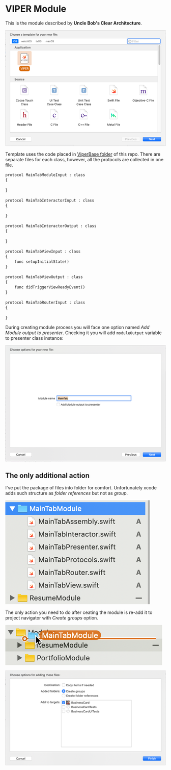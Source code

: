# VIPER Module

This is the module described by **Uncle Bob's Clear Architecture**.

![alt text](Files/Create-Module.png)

Template uses the code placed in [ViperBase folder](../../ViperBase/) of this repo.
There are separate files for each class, however, all the protocols are collected in one file.

```
protocol MainTabModuleInput : class
{
	
}

protocol MainTabInteractorInput : class
{
	
}

protocol MainTabInteractorOutput : class
{
	
}

protocol MainTabViewInput : class
{
	func setupInitialState()
}

protocol MainTabViewOutput : class
{
	func didTriggerViewReadyEvent()
}

protocol MainTabRouterInput : class
{
	
}
```
During creating module process you will face one option named *Add Module output to presenter*. Checking it you will add `moduleOutput` variable to presenter class instance:

![alt text](Files/Output-option.png)

## The only additional action

I've put the package of files into folder for comfort. Unfortunately xcode adds such structure as *folder references* but not as *group*.

![alt text](Files/Folder-in-Navigator.png)

The only action you need to do after ceating the module is re-add it to project navigator with *Create groups* option.

![alt text](Files/Re-connect-to-Navigator.png)

![alt text](Files/Add-with-groups.png)
